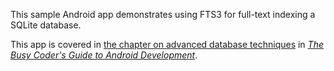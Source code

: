 This sample Android app demonstrates
using FTS3 for full-text indexing a SQLite database.

This app is covered in 
[the chapter on advanced database techniques](https://commonsware.com/Android/previews/advanced-database-techniques)
in [*The Busy Coder's Guide to Android Development*](https://commonsware.com/Android/).

